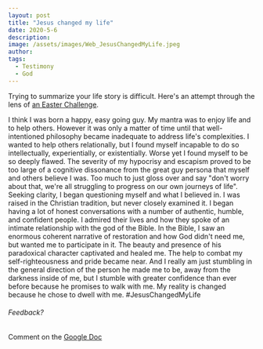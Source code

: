 ```yaml
---
layout: post
title: "Jesus changed my life"
date: 2020-5-6
description: 
image: /assets/images/Web_JesusChangedMyLife.jpeg
author: 
tags: 
  - Testimony
  - God
---
```

Trying to summarize your life story is difficult. Here's an attempt through the lens of [an Easter Challenge](https://www.thegospelcoalition.org/article/share-your-jesuschangedmylife-story/).

I think I was born a happy, easy going guy. My mantra was to enjoy life and to help others. However it was only a matter of time until that well-intentioned philosophy became inadequate to address life's complexities. I wanted to help others relationally, but I found myself incapable to do so intellectually, experientially, or existentially. Worse yet I found myself to be so deeply flawed. The severity of my hypocrisy and escapism proved to be too large of a cognitive dissonance from the great guy persona that myself and others believe I was. Too much to just gloss over and say "don't worry about that, we're all struggling to progress on our own journeys of life". Seeking clarity, I began questioning myself and what I believed in. I was raised in the Christian tradition, but never closely examined it. I began having a lot of honest conversations with a number of authentic, humble, and confident people. I admired their lives and how they spoke of an intimate relationship with the god of the Bible. In the Bible, I saw an enormous coherent narrative of restoration and how God didn't need me, but wanted me to participate in it. The beauty and presence of his paradoxical character captivated and healed me. The help to combat my self-righteousness and pride became near. And I really am just stumbling in the general direction of the person he made me to be, away from the darkness inside of me, but I stumble with greater confidence than ever before because he promises to walk with me. My reality is changed because he chose to dwell with me. #JesusChangedMyLife

###### Feedback?
Comment on the [Google Doc](https://docs.google.com/document/d/1kK1-yiTbWGPOsYjJOWk4XhPHd7RUKAalArbieuoyPg4/edit?usp=sharing)



